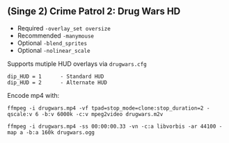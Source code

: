 ## (Singe 2) Crime Patrol 2: Drug Wars HD

* Required `-overlay_set oversize`
* Recommended `-manymouse`
* Optional `-blend_sprites`
* Optional `-nolinear_scale`

Supports mutiple HUD overlays via `drugwars.cfg`

    dip_HUD = 1      - Standard HUD
    dip_HUD = 2      - Alternate HUD


Encode mp4 with:

    ffmpeg -i drugwars.mp4 -vf tpad=stop_mode=clone:stop_duration=2 -qscale:v 6 -b:v 6000k -c:v mpeg2video drugwars.m2v

    ffmpeg -i drugwars.mp4 -ss 00:00:00.33 -vn -c:a libvorbis -ar 44100 -map a -b:a 160k drugwars.ogg
